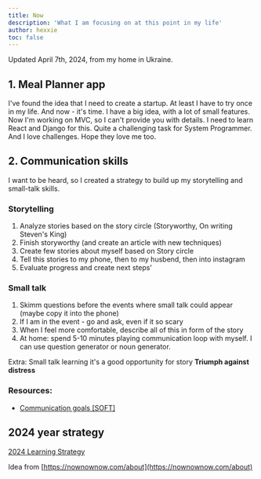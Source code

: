 ```yaml
---
title: Now
description: 'What I am focusing on at this point in my life'
author: hexxie
toc: false
---
```


Updated April 7th, 2024, from my home in Ukraine.  

## 1. Meal Planner app

I've found the idea that I need to create a startup. At least I have to try once in my life. And now - it's time. I have a big idea, with a lot of small features. Now I'm working on MVC, so I can't provide you with details. I need to learn React and Django for this. Quite a challenging task for System Programmer. And I love challenges. Hope they love me too. 


## 2. Communication skills

I want to be heard, so I created a strategy to build up my storytelling and small-talk skills.

### Storytelling
1. Analyze stories based on the story circle (Storyworthy, On writing Steven's King)
2. Finish storyworthy (and create an article with new techniques)
3. Create few stories about myself based on Story circle
4. Tell this stories to my phone, then to my husbend, then into instagram 
5. Evaluate progress and create next steps'

### Small talk
1. Skimm questions before the events where small talk could appear (maybe copy it into the phone)
2. If I am in the event - go and ask, even if it so scary
3. When I feel more comfortable, describe all of this in form of the story 
4. At home: spend 5-10 minutes playing communication loop with myself. I can use question generator or noun generator. 

Extra: Small talk learning it's a good opportunity for story **Triumph against distress**

### Resources:
- [Communication goals [SOFT]](https://hexxie.github.io/posts/articles/communication-goals/)


## 2024 year strategy

[2024 Learning Strategy](https://hexxie.github.io/posts/articles/2024-leaning-strategy/)


Idea from [https://nownownow.com/about](https://nownownow.com/about)